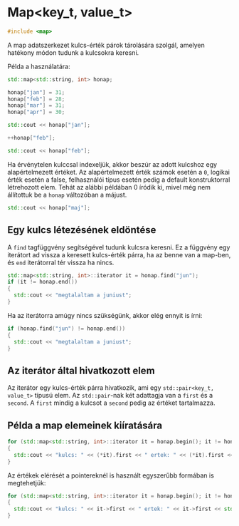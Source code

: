 Map<key_t, value_t>
=====================

```cpp
#include <map>
```

A map adatszerkezet kulcs-érték párok tárolására szolgál, amelyen hatékony módon tudunk a kulcsokra keresni.

Példa a használatára:

```cpp
std::map<std::string, int> honap;

honap["jan"] = 31;
honap["feb"] = 28;
honap["mar"] = 31;
honap["apr"] = 30;

std::cout << honap["jan"];

++honap["feb"];

std::cout << honap["feb"];
```

Ha érvénytelen kulccsal indexeljük, akkor beszúr az adott kulcshoz egy alapértelmezett értéket. Az alapértelmezett érték számok esetén a `0`, logikai érték esetén a false, felhasználói típus esetén pedig a default konstruktorral létrehozott elem. Tehát az alábbi példában 0 íródik ki, mivel még nem állítottuk be a `honap` változóban a májust.

```cpp
std::cout << honap["maj"];
```

Egy kulcs létezésének eldöntése
-------------------------------

A `find` tagfüggvény segítségével tudunk kulcsra keresni. Ez a függvény egy iterátort ad vissza a keresett kulcs-érték párra, ha az benne van a map-ben, és `end` iterátorral tér vissza ha nincs.

```cpp
std::map<std::string, int>::iterator it = honap.find("jun");
if (it != honap.end()) 
{
  std::cout << "megtalaltam a juniust";
}
```

Ha az iterátorra amúgy nincs szükségünk, akkor elég ennyit is írni:

```cpp
if (honap.find("jun") != honap.end()) 
{
  std::cout << "megtalaltam a juniust";
}
```

Az iterátor által hivatkozott elem
----------------------------------

Az iterátor egy kulcs-érték párra hivatkozik, ami egy `std::pair<key_t, value_t>` típusú elem. Az `std::pair`-nak két adattagja van a `first` és a `second`. A `first` mindig a kulcsot a `second` pedig az értéket tartalmazza.

Példa a map elemeinek kiíratására
---------------------------------

```cpp
for (std::map<std::string, int>::iterator it = honap.begin(); it != honap.end(); ++it) 
{
  std::cout << "kulcs: " << (*it).first << " ertek: " << (*it).first << std::endl;
}
```

Az értékek elérését a pointereknél is használt egyszerűbb formában is megtehetjük:


```cpp
for (std::map<std::string, int>::iterator it = honap.begin(); it != honap.end(); ++it) 
{
  std::cout << "kulcs: " << it->first << " ertek: " << it->first << std::endl;
}
```

